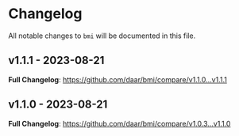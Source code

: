 # Changelog

All notable changes to `bmi` will be documented in this file.

## v1.1.1 - 2023-08-21

**Full Changelog**: https://github.com/daar/bmi/compare/v1.1.0...v1.1.1

## v1.1.0 - 2023-08-21

**Full Changelog**: https://github.com/daar/bmi/compare/v1.0.3...v1.1.0
